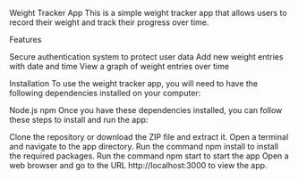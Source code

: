 Weight Tracker App
This is a simple weight tracker app that allows users to record their weight and track their progress over time.

Features

Secure authentication system to protect user data
Add new weight entries with date and time
View a graph of weight entries over time

Installation
To use the weight tracker app, you will need to have the following dependencies installed on your computer:

Node.js
npm 
Once you have these dependencies installed, you can follow these steps to install and run the app:

Clone the repository or download the ZIP file and extract it.
Open a terminal and navigate to the app directory.
Run the command npm install to install the required packages.
Run the command npm start to start the app
Open a web browser and go to the URL http://localhost:3000 to view the app.
